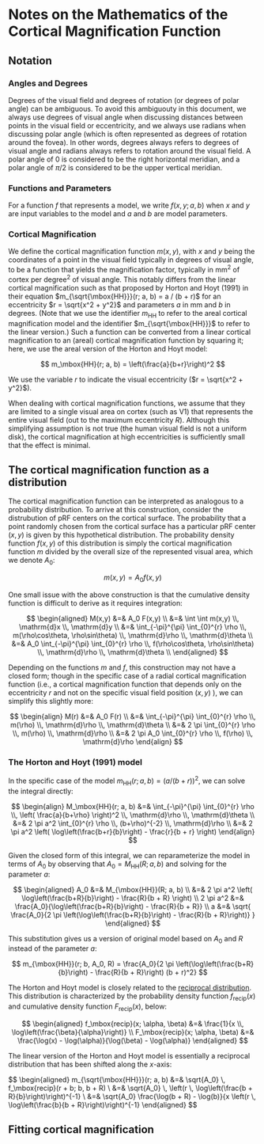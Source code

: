 # Notes on the Mathematics of the Cortical Magnification Function

## Notation

### Angles and Degrees
Degrees of the visual field and degrees of rotation (or degrees of polar angle)
can be ambiguous. To avoid this ambiguouty in this document, we always use
degrees of visual angle when discussing distances between points in the visual
field or eccentricity, and we always use radians when discussing polar angle
(which is often represented as degrees of rotation around the fovea). In other
words, degrees always refers to degrees of visual angle and radians always
refers to rotation around the visual field. A polar angle of 0 is considered to
be the right horizontal meridian, and a polar angle of $\pi / 2$ is considered
to be the upper vertical meridian.

### Functions and Parameters
For a function $f$ that represents a model, we write $f(x, y; a, b)$ when $x$
and $y$ are input variables to the model and $a$ and $b$ are model parameters.

### Cortical Magnification
We define the cortical magnification function $m(x, y)$, with $x$ and $y$ being
the coordinates of a point in the visual field typically in degrees of visual
angle, to be a function that yields the magnification factor, typically in
$\mbox{mm}^2$ of cortex per $\mbox{degree}^2$ of visual angle. This notably
differs from the linear cortical magnification such as that proposed by Horton
and Hoyt (1991) in their equation $m_{\sqrt{\mbox{HH}}}(r; a, b) = a / (b +
r)$ for an eccentricity $r = \sqrt{x^2 + y^2}$ and parameters $a$ in mm and $b$
in degrees. (Note that we use the identifier $m_{\mbox{HH}}$ to refer to the
areal cortical magnification model and the identifier $m_{\sqrt{\mbox{HH}}}$ to
refer to the linear version.) Such a function can be converted from a linear
cortical magnification to an (areal) cortical magnification function by
squaring it; here, we use the areal version of the Horton and Hoyt model:

$$ m_\mbox{HH}(r; a, b) = \left(\frac{a}{b+r}\right)^2 $$

We use the variable $r$ to indicate the visual eccentricity ($r = \sqrt{x^2 +
y^2}$).

When dealing with cortical magnification functions, we assume that they are
limited to a single visual area on cortex (such as V1) that represents the
entire visual field (out to the maximum eccentricity $R$). Although this
simplifying assumption is not true (the human visual field is not a uniform
disk), the cortical magnification at high eccentricities is sufficiently small
that the effect is minimal.


## The cortical magnification function as a distribution

The cortical magnification function can be interpreted as analogous to a
probability distribution. To arrive at this construction, consider the
distrubution of pRF centers on the cortical surface. The probability that a
point randomly chosen from the cortical surface has a particular pRF center
$(x, y)$ is given by this hypothetical distribution. The probability density
function $f(x, y)$ of this distribution is simply the cortical magnification
function $m$ divided by the overall size of the represented visual area, which
we denote $A_0$:

$$ m(x, y) = A_0 f(x,y) $$

One small issue with the above construction is that the cumulative density
function is difficult to derive as it requires integration:

$$ \begin{aligned}
M(x,y) &=& A_0 F(x,y) \\
       &=& \int \int m(x,y) \\, \mathrm{d}x \\, \mathrm{d}y \\
       &=& \int_{-\pi}^{\pi} \int_{0}^{r} \rho \\, m(\rho\cos\theta, \rho\sin\theta) \\, \mathrm{d}\rho \\, \mathrm{d}\theta \\
       &=& A_0 \int_{-\pi}^{\pi} \int_{0}^{r} \rho \\, f(\rho\cos\theta, \rho\sin\theta) \\, \mathrm{d}\rho \\, \mathrm{d}\theta \\
\end{aligned} $$

Depending on the functions $m$ and $f$, this construction may not have a closed
form; though in the specific case of a radial cortical magnification function
(i.e., a cortical magnification function that depends only on the eccentricity
$r$ and not on the specific visual field position $(x,y)$ ), we can simplify
this slightly more:

$$ \begin{align}
M(r) &=& A_0 F(r) \\
     &=& \int_{-\pi}^{\pi} \int_{0}^{r} \rho \\, m(\rho) \\, \mathrm{d}\rho \\, \mathrm{d}\theta \\
     &=& 2 \pi \int_{0}^{r} \rho \\, m(\rho) \\, \mathrm{d}\rho \\
     &=& 2 \pi A_0 \int_{0}^{r} \rho \\, f(\rho) \\, \mathrm{d}\rho
\end{align} $$

### The Horton and Hoyt (1991) model
In the specific case of the model $m_\mbox{HH}(r; a, b) = (a / (b + r))^2$, we
can solve the integral directly:

$$ \begin{align}
M_\mbox{HH}(r; a, b) &=& \int_{-\pi}^{\pi} \int_{0}^{r} \rho \\, \left( \frac{a}{b+\rho} \right)^2 \\, \mathrm{d}\rho \\, \mathrm{d}\theta \\
    &=& 2 \pi a^2 \int_{0}^{r} \rho \\, (b+\rho)^{-2} \\, \mathrm{d}\rho \\
    &=& 2 \pi a^2 \left( \log\left(\frac{b+r}{b}\right) - \frac{r}{b + r} \right)
\end{align} $$

Given the closed form of this integral, we can reparameterize the model in
terms of $A_0$ by observing that $A_0 = M_\mbox{HH}(R; a, b)$ and solving for
the parameter $a$:

$$ \begin{aligned}
A_0 &=& M_{\mbox{HH}}(R; a, b) \\
  &=& 2 \pi a^2 \left( \log\left(\frac{b+R}{b}\right) - \frac{R}{b + R} \right) \\
2 \pi a^2 &=& \frac{A_0}{\log\left(\frac{b+R}{b}\right) - \frac{R}{b + R}} \\
a &=& \sqrt{ \frac{A_0}{2 \pi \left(\log\left(\frac{b+R}{b}\right) - \frac{R}{b + R}\right)} }
\end{aligned} $$

This substitution gives us a version of original model based on $A_0$ and $R$ instead of the parameter $a$:

$$ m_{\mbox{HH}}(r; b, A_0, R) = \frac{A_0}{2 \pi \left(\log\left(\frac{b+R}{b}\right) - \frac{R}{b + R}\right) (b + r)^2} $$

The Horton and Hoyt model is closely related to the [reciprocal
distribution](https://en.wikipedia.org/wiki/Reciprocal_distribution). This
distribution is characterized by the probability density function
$f_\mbox{recip}(x)$ and cumulative density function $F_\mbox{recip}(x)$, below:

$$ \begin{aligned}
f_\mbox{recip}(x; \alpha, \beta) &=& \frac{1}{x \\, \log\left(\frac{\beta}{\alpha}\right)} \\
F_\mbox{recip}(x; \alpha, \beta) &=& \frac{\log(x) - \log(\alpha)}{\log(\beta) - \log(\alpha)} 
\end{aligned} $$

The linear version of the Horton and Hoyt model is essentially a reciprocal
distribution that has been shifted along the $x$-axis:

$$ \begin{aligned}
m_{\sqrt{\mbox{HH}}}(r; a, b) &=& \sqrt{A_0} \\, f_\mbox{recip}(r + b; b, b + R) \\
   &=& \sqrt{A_0} \\, \left(r \\, \log\left(\frac{b + R}{b}\right)\right)^{-1} \\
   &=& \sqrt{A_0} \frac{\log(b + R) - \log(b)}{x \left(r \\, \log\left(\frac{b}{b + R}\right)\right)^{-1}
\end{aligned} $$



## Fitting cortical magnification


